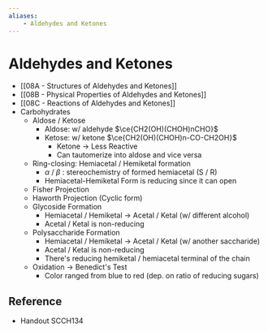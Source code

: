 ```yaml
---
aliases:
    - Aldehydes and Ketones
---
```


# Aldehydes and Ketones

- [[08A - Structures of Aldehydes and Ketones]]
- [[08B - Physical Properties of Aldehydes and Ketones]]
- [[08C - Reactions of Aldehydes and Ketones]]
- Carbohydrates
    - Aldose / Ketose
        - Aldose: w/ aldehyde $\ce{CH2(OH)(CHOH)nCHO}$
        - Ketose: w/ ketone $\ce{CH2(OH)(CHOH)n-CO-CH2OH}$
            - Ketone → Less Reactive
            - Can tautomerize into aldose and vice versa
    - Ring-closing: Hemiacetal / Hemiketal formation
        - $\alpha$ / $\beta$ : stereochemistry of formed hemiacetal (S / R)
        - Hemiacetal-Hemiketal Form is reducing since it can open
    - Fisher Projection
    - Haworth Projection (Cyclic form)
    - Glycoside Formation
        - Hemiacetal / Hemiketal → Acetal / Ketal (w/ different alcohol)
        - Acetal / Ketal is non-reducing
    - Polysaccharide Formation
        - Hemiacetal / Hemiketal → Acetal / Ketal (w/ another saccharide)
        - Acetal / Ketal is non-reducing
        - There's reducing hemiketal / hemiacetal terminal of the chain
    - Oxidation → Benedict's Test
        - Color ranged from blue to red (dep. on ratio of reducing sugars)

## Reference

- Handout SCCH134
